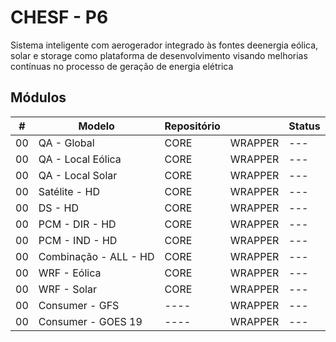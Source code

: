 # CHESF - P6

Sistema inteligente com aerogerador integrado às fontes deenergia eólica, solar e storage como plataforma de desenvolvimento visando melhorias contínuas no processo de geração de energia elétrica

## Módulos

| #   | Modelo                | Repositório | | Status |
|-----|-----------------------|-------|----------|-----|
| 00  | QA - Global           | CORE  | WRAPPER  | --- |
| 00  | QA - Local Eólica     | CORE  | WRAPPER  | --- |
| 00  | QA - Local Solar      | CORE  | WRAPPER  | --- |
| 00  | Satélite - HD         | CORE  | WRAPPER  | --- |
| 00  | DS - HD               | CORE  | WRAPPER  | --- |
| 00  | PCM - DIR - HD        | CORE  | WRAPPER  | --- |
| 00  | PCM - IND - HD        | CORE  | WRAPPER  | --- |
| 00  | Combinação - ALL - HD | CORE  | WRAPPER  | --- |
| 00  | WRF - Eólica          | CORE  | WRAPPER  | --- |
| 00  | WRF - Solar           | CORE  | WRAPPER  | --- |
| 00  | Consumer - GFS        | ----  | WRAPPER  | --- |
| 00  | Consumer - GOES 19    | ----  | WRAPPER  | --- |

